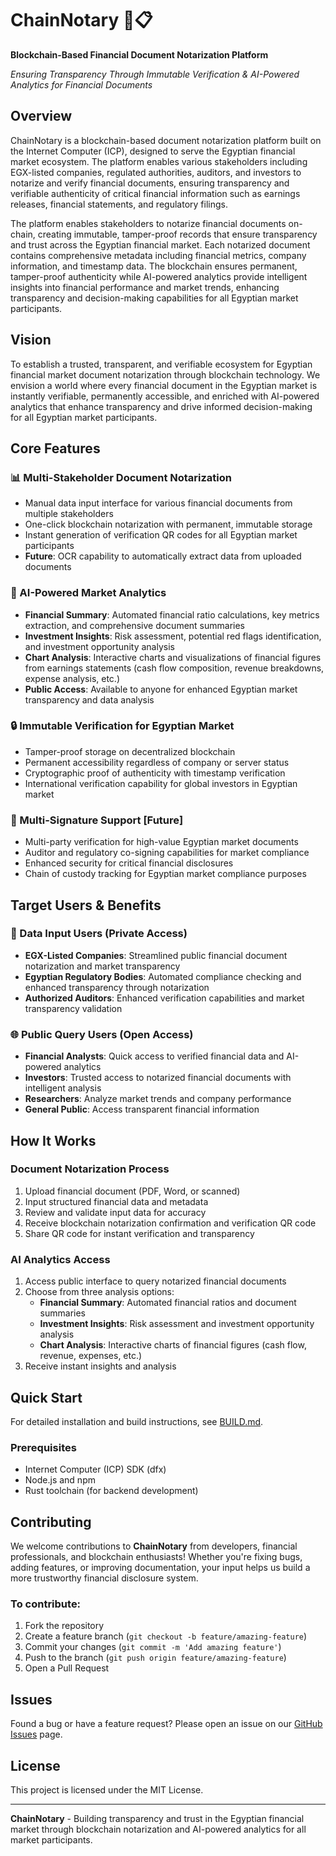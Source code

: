 # ChainNotary 🔗📋

**Blockchain-Based Financial Document Notarization Platform**

*Ensuring Transparency Through Immutable Verification & AI-Powered Analytics for Financial Documents*

## Overview

ChainNotary is a blockchain-based document notarization platform built on the Internet Computer (ICP), designed to serve the Egyptian financial market ecosystem. The platform enables various stakeholders including EGX-listed companies, regulated authorities, auditors, and investors to notarize and verify financial documents, ensuring transparency and verifiable authenticity of critical financial information such as earnings releases, financial statements, and regulatory filings.

The platform enables stakeholders to notarize financial documents on-chain, creating immutable, tamper-proof records that ensure transparency and trust across the Egyptian financial market. Each notarized document contains comprehensive metadata including financial metrics, company information, and timestamp data. The blockchain ensures permanent, tamper-proof authenticity while AI-powered analytics provide intelligent insights into financial performance and market trends, enhancing transparency and decision-making capabilities for all Egyptian market participants.

## Vision

To establish a trusted, transparent, and verifiable ecosystem for Egyptian financial market document notarization through blockchain technology. We envision a world where every financial document in the Egyptian market is instantly verifiable, permanently accessible, and enriched with AI-powered analytics that enhance transparency and drive informed decision-making for all Egyptian market participants.

## Core Features

### 📊 Multi-Stakeholder Document Notarization
- Manual data input interface for various financial documents from multiple stakeholders
- One-click blockchain notarization with permanent, immutable storage
- Instant generation of verification QR codes for all Egyptian market participants
- **Future**: OCR capability to automatically extract data from uploaded documents

### 🤖 AI-Powered Market Analytics
- **Financial Summary**: Automated financial ratio calculations, key metrics extraction, and comprehensive document summaries
- **Investment Insights**: Risk assessment, potential red flags identification, and investment opportunity analysis
- **Chart Analysis**: Interactive charts and visualizations of financial figures from earnings statements (cash flow composition, revenue breakdowns, expense analysis, etc.)
- **Public Access**: Available to anyone for enhanced Egyptian market transparency and data analysis

### 🔒 Immutable Verification for Egyptian Market
- Tamper-proof storage on decentralized blockchain
- Permanent accessibility regardless of company or server status
- Cryptographic proof of authenticity with timestamp verification
- International verification capability for global investors in Egyptian market

### 🤝 Multi-Signature Support [Future]
- Multi-party verification for high-value Egyptian market documents
- Auditor and regulatory co-signing capabilities for market compliance
- Enhanced security for critical financial disclosures
- Chain of custody tracking for Egyptian market compliance purposes

## Target Users & Benefits

### 🔐 Data Input Users (Private Access)
- **EGX-Listed Companies**: Streamlined public financial document notarization and market transparency
- **Egyptian Regulatory Bodies**: Automated compliance checking and enhanced transparency through notarization
- **Authorized Auditors**: Enhanced verification capabilities and market transparency validation

### 🌐 Public Query Users (Open Access)
- **Financial Analysts**: Quick access to verified financial data and AI-powered analytics
- **Investors**: Trusted access to notarized financial documents with intelligent analysis
- **Researchers**: Analyze market trends and company performance
- **General Public**: Access transparent financial information

## How It Works

### Document Notarization Process
1. Upload financial document (PDF, Word, or scanned)
2. Input structured financial data and metadata
3. Review and validate input data for accuracy
4. Receive blockchain notarization confirmation and verification QR code
5. Share QR code for instant verification and transparency

### AI Analytics Access
1. Access public interface to query notarized financial documents
2. Choose from three analysis options:
   - **Financial Summary**: Automated financial ratios and document summaries
   - **Investment Insights**: Risk assessment and investment opportunity analysis
   - **Chart Analysis**: Interactive charts of financial figures (cash flow, revenue, expenses, etc.)
3. Receive instant insights and analysis

## Quick Start

For detailed installation and build instructions, see [BUILD.md](BUILD.md).

### Prerequisites
- Internet Computer (ICP) SDK (dfx)
- Node.js and npm
- Rust toolchain (for backend development)

## Contributing

We welcome contributions to **ChainNotary** from developers, financial professionals, and blockchain enthusiasts! Whether you're fixing bugs, adding features, or improving documentation, your input helps us build a more trustworthy financial disclosure system.

### To contribute:
1. Fork the repository
2. Create a feature branch (`git checkout -b feature/amazing-feature`)
3. Commit your changes (`git commit -m 'Add amazing feature'`)
4. Push to the branch (`git push origin feature/amazing-feature`)
5. Open a Pull Request

## Issues

Found a bug or have a feature request? Please open an issue on our [GitHub Issues](https://github.com/yourorg/chainnotary/issues) page.

## License

This project is licensed under the MIT License.

---

**ChainNotary** - Building transparency and trust in the Egyptian financial market through blockchain notarization and AI-powered analytics for all market participants.
